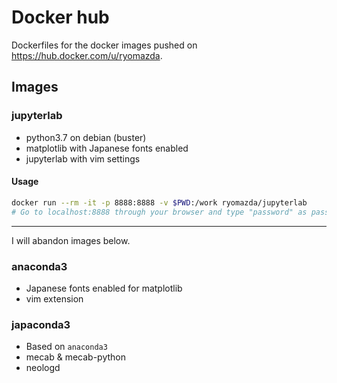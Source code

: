 # Docker hub
Dockerfiles for the docker images pushed on https://hub.docker.com/u/ryomazda.

## Images
### jupyterlab
* python3.7 on debian (buster)
* matplotlib with Japanese fonts enabled
* jupyterlab with vim settings

#### Usage
```bash
docker run --rm -it -p 8888:8888 -v $PWD:/work ryomazda/jupyterlab
# Go to localhost:8888 through your browser and type "password" as password
```

---
I will abandon images below.

### anaconda3
* Japanese fonts enabled for matplotlib
* vim extension

### japaconda3
* Based on `anaconda3`
* mecab & mecab-python
* neologd
